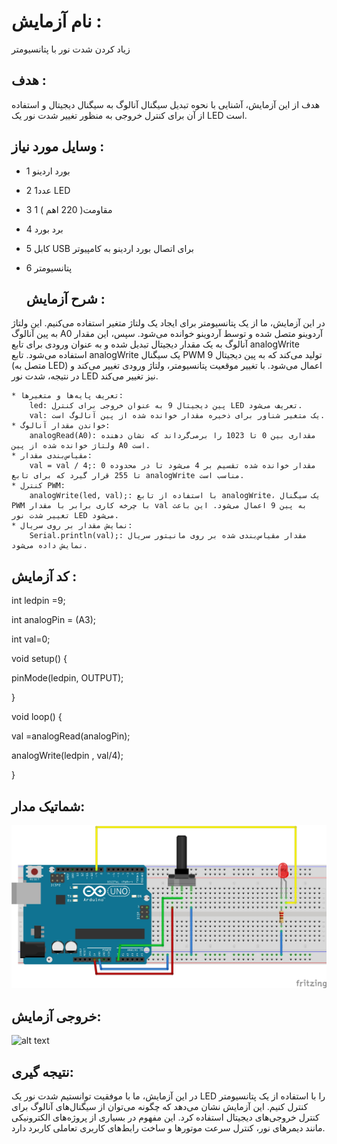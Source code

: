 # نام آزمایش :
 زیاد کردن شدت نور با پتانسیومتر

## هدف :
هدف از این آزمایش، آشنایی با نحوه تبدیل سیگنال آنالوگ به سیگنال دیجیتال و استفاده از آن برای کنترل خروجی به منظور تغییر شدت نور یک LED است.


## وسایل مورد نیاز :
* 1 بورد اردینو
* 2 1عدد LED
* 3 1 مقاومت( 220 اهم )
* 4 برد بورد
* 5 کابل  USB  برای اتصال بورد اردینو به کامپیوتر
* 6 پتانسیومتر 


  ## شرح آزمایش :
 در این آزمایش، ما از یک پتانسیومتر برای ایجاد یک ولتاژ متغیر استفاده می‌کنیم.
 این ولتاژ به پین آنالوگ A0 آردوینو متصل شده و توسط آردوینو خوانده می‌شود.
 سپس، این مقدار آنالوگ به یک مقدار دیجیتال تبدیل شده و به عنوان ورودی برای تابع analogWrite استفاده می‌شود.
 تابع analogWrite یک سیگنال PWM تولید می‌کند که به پین دیجیتال 9 (متصل به LED) اعمال می‌شود.
 با تغییر موقعیت پتانسیومتر، ولتاژ ورودی تغییر می‌کند و در نتیجه، شدت نور LED نیز تغییر می‌کند.

 
    * تعریف پایه‌ها و متغیرها:
        led: پین دیجیتال 9 به عنوان خروجی برای کنترل LED تعریف می‌شود.
        val: یک متغیر شناور برای ذخیره مقدار خوانده شده از پین آنالوگ است.
    * خواندن مقدار آنالوگ:
        analogRead(A0): مقداری بین 0 تا 1023 را برمی‌گرداند که نشان دهنده ولتاژ خوانده شده از پین A0 است.
    * مقیاس‌بندی مقدار:
        val = val / 4;: مقدار خوانده شده تقسیم بر 4 می‌شود تا در محدوده 0 تا 255 قرار گیرد که برای تابع analogWrite مناسب است.
    * کنترل PWM:
        analogWrite(led, val);: با استفاده از تابع analogWrite، یک سیگنال PWM با چرخه کاری برابر با مقدار val به پین 9 اعمال می‌شود. این باعث تغییر شدت نور LED می‌شود.
    * نمایش مقدار بر روی سریال:
        Serial.println(val);: مقدار مقیاس‌بندی شده بر روی مانیتور سریال نمایش داده می‌شود.


 
  ## کد آزمایش :
int ledpin =9; 

int analogPin = (A3);

int val=0;


void setup() {

pinMode(ledpin, OUTPUT);

}


void loop() {

val =analogRead(analogPin);

analogWrite(ledpin , val/4);

}



 ## شماتیک مدار:
![توضیح تصویر](https://github.com/Rahel12384/Microprocessor-4/blob/main/Report%203/33.jpg)



## خروجی آزمایش:
![alt text](https://github.com/Rahel12384/Microprocessor-4/blob/main/Report%203/VID_20250106_173715_651.gif)

  
## نتیجه گیری:
در این آزمایش، ما با موفقیت توانستیم شدت نور یک LED را با استفاده از یک پتانسیومتر کنترل کنیم.
این آزمایش نشان می‌دهد که چگونه می‌توان از سیگنال‌های آنالوگ برای کنترل خروجی‌های دیجیتال استفاده کرد.
این مفهوم در بسیاری از پروژه‌های الکترونیکی مانند دیمرهای نور، کنترل سرعت موتورها و ساخت رابط‌های کاربری تعاملی کاربرد دارد.


